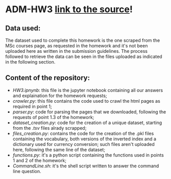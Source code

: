 # ADM-HW3 [link to the source](https://github.com/Sapienza-University-Rome/ADM/tree/master/2023/Homework_3)!

## Data used:
The dataset used to complete this homework is the one scraped from the MSc courses page, as requested in the homework and it's not been uploaded here as written in the submission guidelines. The process followed to retrieve the data can be seen in the files uploaded as indicated in the following section. 

## Content of the repository:
- *HW3.ipnynb*: this file is the jupyter notebook containing all our answers and explaination for the homework requests;
- *crawler.py*: this file contains the code used to crawl the html pages as required in point 1;
- *parser.py*: code for parsing the pages that we downloaded, following the requests of point 1.3 of the homework;
- *dataset_creation.py*: code for the creation of a unique dataset, starting from the *.tsv* files alrady scrapped;
- *files_creation.py*: contains the code for the creation of the .pkl files containing the vocabulary, both versions of the inverted index and a dictionary used for currency conversion; such files aren't uploaded here, following the same line of the dataset;
- *functions.py*: it's a python script containing the functions used in points 1 and 2 of the homework;
- *CommandLine.sh*: it's the shell script written to answer the command line question.
